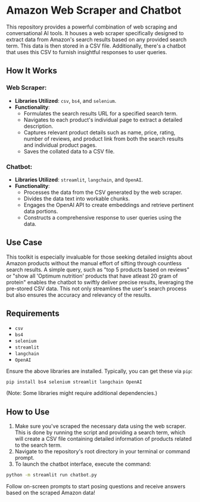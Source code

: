 # Amazon Web Scraper and Chatbot

This repository provides a powerful combination of web scraping and conversational AI tools. It houses a web scraper specifically designed to extract data from Amazon's search results based on any provided search term. This data is then stored in a CSV file. Additionally, there's a chatbot that uses this CSV to furnish insightful responses to user queries.

## How It Works

### Web Scraper:
- **Libraries Utilized**: `csv`, `bs4`, and `selenium`.
- **Functionality**:
  - Formulates the search results URL for a specified search term.
  - Navigates to each product's individual page to extract a detailed description.
  - Captures relevant product details such as name, price, rating, number of reviews, and product link from both the search results and individual product pages.
  - Saves the collated data to a CSV file.

### Chatbot:
- **Libraries Utilized**: `streamlit`, `langchain`, and `OpenAI`.
- **Functionality**:
  - Processes the data from the CSV generated by the web scraper.
  - Divides the data text into workable chunks.
  - Engages the OpenAI API to create embeddings and retrieve pertinent data portions.
  - Constructs a comprehensive response to user queries using the data.

## Use Case

This toolkit is especially invaluable for those seeking detailed insights about Amazon products without the manual effort of sifting through countless search results. A simple query, such as "top 5 products based on reviews" or "show all 'Optimum nutrition' products that have atleast 20 gram of protein" enables the chatbot to swiftly deliver precise results, leveraging the pre-stored CSV data. This not only streamlines the user's search process but also ensures the accuracy and relevancy of the results.

## Requirements

- `csv`
- `bs4`
- `selenium`
- `streamlit`
- `langchain`
- `OpenAI`

Ensure the above libraries are installed. Typically, you can get these via `pip`:

```bash
pip install bs4 selenium streamlit langchain OpenAI
```

(Note: Some libraries might require additional dependencies.)

## How to Use

1. Make sure you've scraped the necessary data using the web scraper. This is done by running the script and providing a search term, which will create a CSV file containing detailed information of products related to the search term.
2. Navigate to the repository's root directory in your terminal or command prompt.
3. To launch the chatbot interface, execute the command:

```bash
python -m streamlit run chatbot.py
```

Follow on-screen prompts to start posing questions and receive answers based on the scraped Amazon data!
